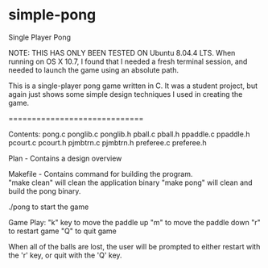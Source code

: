 simple-pong
===========

Single Player Pong

NOTE: THIS HAS ONLY BEEN TESTED ON Ubuntu 8.04.4 LTS. When running on OS X 10.7, 
I found that I needed a fresh terminal session, and needed to launch the game
using an absolute path.

This is a single-player pong game written in C. It was a student project,
but again just shows some simple design techniques I used in creating the game.

=============================

Contents:
pong.c
ponglib.c
ponglib.h
pball.c
pball.h
ppaddle.c
ppaddle.h
pcourt.c
pcourt.h
pjmbtrn.c
pjmbtrn.h
preferee.c
preferee.h

Plan - Contains a design overview

Makefile	- Contains command for building the program.         
"make clean" will clean the application binary
"make pong" will clean and build the pong binary.

./pong to start the game


Game Play:
"k" key to move the paddle up
"m" to move the paddle down
"r" to restart game
"Q" to quit game

When all of the balls are lost, the user will be prompted to either restart
with the 'r' key, or quit with the 'Q' key.
